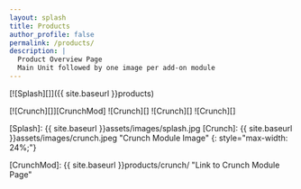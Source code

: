 ```yaml
---
layout: splash
title: Products
author_profile: false
permalink: /products/
description: |
  Product Overview Page
  Main Unit followed by one image per add-on module
---
```


[![Splash][]]({{ site.baseurl }}products)

[![Crunch][]][CrunchMod]
![Crunch][]
![Crunch][]
![Crunch][]

[Splash]: {{ site.baseurl }}assets/images/splash.jpg
[Crunch]: {{ site.baseurl }}assets/images/crunch.jpeg "Crunch Module Image"
{: style="max-width: 24%;"}

[CrunchMod]: {{ site.baseurl }}products/crunch/ "Link to Crunch Module Page"

